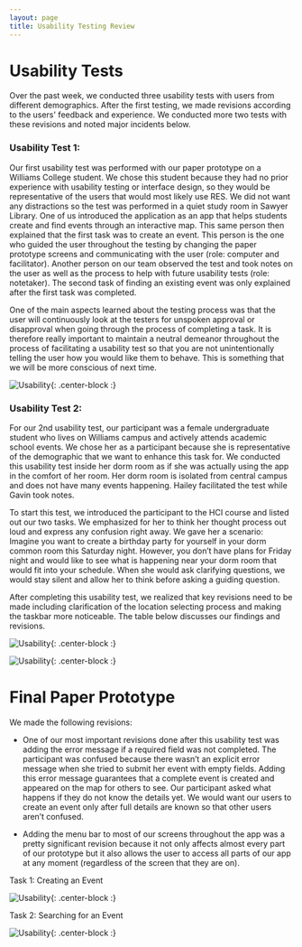 ```yaml
---
layout: page
title: Usability Testing Review
---
```

# Usability Tests

Over the past week, we conducted three usability tests with users from different demographics. After the first testing, we made revisions according to the users' feedback and experience. 
We conducted more two tests with these revisions and noted major incidents below. 

### Usability Test 1:

Our first usability test was performed with our paper prototype on a Williams College student. We chose this student because they had no prior experience with usability testing or interface design, so they would be representative of the users that would most likely use RES. We did not want any distractions so the test was performed in a quiet study room in Sawyer Library. One of us introduced the application as an app that helps students create and find events through an interactive map. This same person then explained that the first task was to create an event. This person is the one who guided the user throughout the testing by changing the paper prototype screens and communicating with the user (role: computer and facilitator). Another person on our team observed the test and took notes on the user as well as the process to help with future usability tests (role: notetaker). The second task of finding an existing event was only explained after the first task was completed.

One of the main aspects learned about the testing process was that the user will continuously look at the testers for unspoken approval or disapproval when going through the process of completing a task. It is therefore really important to maintain a neutral demeanor throughout the process of facilitating a usability test so that you are not unintentionally telling the user how you would like them to behave. This is something that we will be more conscious of next time.

![Usability]({{site.baseurl}}/img/test1.png){: .center-block :}  

### Usability Test 2:  

For our 2nd usability test, our participant was a female undergraduate student who lives on Williams campus and actively attends academic school events. We chose her as a participant because she is representative of the demographic that we want to enhance this task for. We conducted this usability test inside her dorm room as if she was actually using the app in the comfort of her room. Her dorm room is isolated from central campus and does not have many events happening. Hailey facilitated the test while Gavin took notes.

To start this test, we introduced the participant to the HCI course and listed out our two tasks. We emphasized for her to think her thought process out loud and express any confusion right away. We gave her a scenario: Imagine you want to create a birthday party for yourself in your dorm common room this Saturday night. However, you don’t have plans for Friday night and would like to see what is happening near your dorm room that would fit into your schedule. 
When she would ask clarifying questions, we would stay silent and allow her to think before asking a guiding question. 

After completing this usability test, we realized that key revisions need to be made including clarification of the location selecting process and making the taskbar more noticeable. The table below discusses our findings and revisions.  

![Usability]({{site.baseurl}}/img/test2.png){: .center-block :}  


![Usability]({{site.baseurl}}/img/test3.png){: .center-block :}  

# Final Paper Prototype

We made the following revisions:

- One of our most important revisions done after this usability test was adding the error message if a required field was not completed. The participant was confused because there wasn’t an explicit error message when she tried to submit her event with empty fields. Adding this error message guarantees that a complete event is created and appeared on the map for others to see. Our participant asked what happens if they do not know the details yet. We would want our users to create an event only after full details are known so that other users aren’t confused. 

- Adding the menu bar to most of our screens throughout the app was a pretty significant revision because it not only affects almost every part of our prototype but it also allows the user to access all parts of our app at any moment (regardless of the screen that they are on).


Task 1: Creating an Event

![Usability]({{site.baseurl}}/img/task1.jpeg){: .center-block :}  

Task 2: Searching for an Event 

![Usability]({{site.baseurl}}/img/task2.jpg){: .center-block :}  








